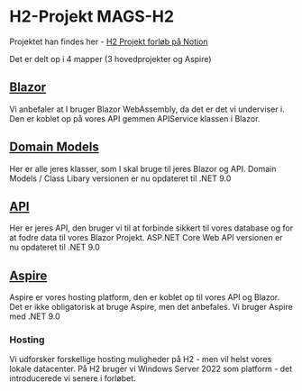 # H2-Projekt MAGS-H2

Projektet han findes her - [H2 Projekt forløb på Notion](https://mercantec.notion.site/h2f)

Det er delt op i 4 mapper (3 hovedprojekter og Aspire)


## [Blazor](/Blazor/)

Vi anbefaler at I bruger Blazor WebAssembly, da det er det vi underviser i. Den er koblet op på vores API gemmen APIService klassen i Blazor.

## [Domain Models](/DomainModels/)

Her er alle jeres klasser, som I skal bruge til jeres Blazor og API.
Domain Models / Class Libary versionen er nu opdateret til .NET 9.0

## [API](/API/)

Her er jeres API, den bruger vi til at forbinde sikkert til vores database og for at fodre data til vores Blazor Projekt.
ASP.NET Core Web API versionen er nu opdateret til .NET 9.0

## [Aspire](/H2-Projekt.AppHost/)

Aspire er vores hosting platform, den er koblet op til vores API og Blazor. Det er ikke obligatorisk at bruge Aspire, men det anbefales. Vi bruger Aspire med .NET 9.0

### Hosting

Vi udforsker forskellige hosting muligheder på H2 - men vil helst vores lokale datacenter. På H2 bruger vi Windows Server 2022 som platform - det introducerede vi senere i forløbet.

